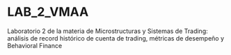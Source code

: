 # LAB_2_VMAA
Laboratorio 2 de la materia de Microstructuras y Sistemas de Trading: análisis de record histórico de cuenta de trading, métricas de desempeño y Behavioral Finance


